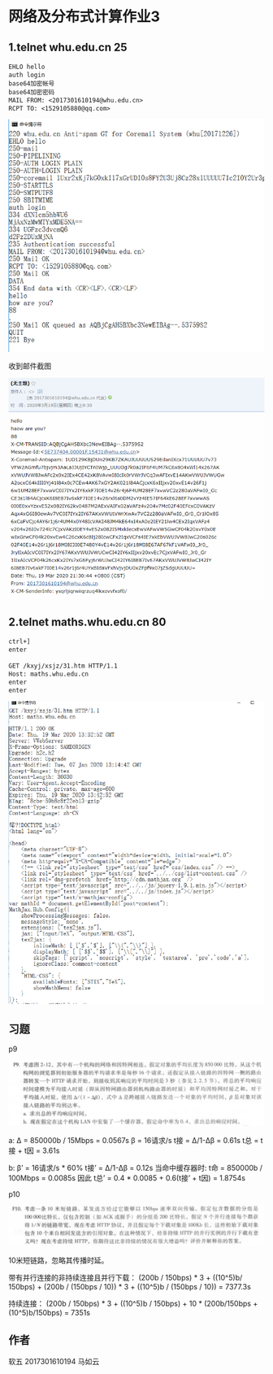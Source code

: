 # 网络及分布式计算作业3

## 1.telnet whu.edu.cn 25


```
EHLO hello
auth login
base64加密帐号
base64加密密码
MAIL FROM: <2017301610194@whu.edu.cn>
RCPT TO: <1529105880@qq.com>
```
 
![avatar](./talnet.png)

收到邮件截图

![avatar](./qq-mail.png)


## 2.telnet maths.whu.edu.cn 80

```
ctrl+]
enter

GET /kxyj/xsjz/31.htm HTTP/1.1
Host: maths.whu.edu.cn
enter
enter
```

![avatar](./talnet2.png)

## 习题

p9

![avatar](./P9.png)

a:
Δ = 850000b / 15Mbps = 0.0567s
β = 16请求/s
t接 = Δ/1-Δβ = 0.61s
t总 = t接 + t因 = 3.61s

b:
β’ = 16请求/s * 60%
t接’ = Δ/1-Δβ = 0.12s
当命中缓存器时: t命 = 850000b / 100Mbps = 0.0085s
因此 t总’ = 0.4 * 0.0085 + 0.6(t接’ + t因) = 1.8754s


p10

![avatar](./P10.png)

10米短链路，忽略其传播时延。

带有并行连接的非持续连接且并行下载：
(200b / 150bps) * 3 + ((10^5)b/ 150bps) + (200b / (150bps / 10)) * 3 + ((10^5)b / (150bps / 10)) = 7377.3s

持续连接：
(200b / 150bps) * 3 + ((10^5)b / 150bps) + 10 * (200b/150bps + (10^5)b/150bps) = 7351s

## 作者

软五 2017301610194 马如云


